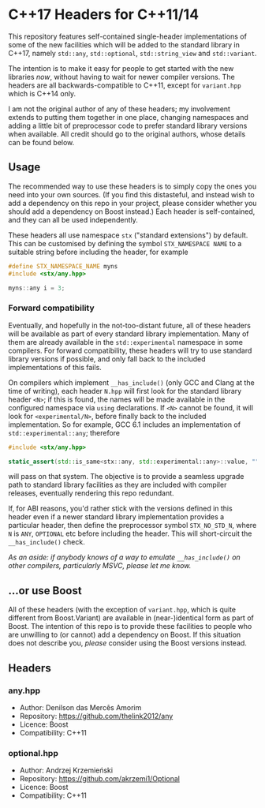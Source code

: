 
# C++17 Headers for C++11/14 #

This repository features self-contained single-header implementations of some of
the new facilities which will be added to the standard library in C++17, namely
`std::any`, `std::optional`, `std::string_view` and `std::variant`.

The intention is to make it easy for people to get started with the new libraries
*now*, without having to wait for newer compiler versions. The headers are all
backwards-compatible to C++11, except for `variant.hpp` which is C++14 only.

I am not the original author of any of these headers; my involvement extends to
putting them together in one place, changing namespaces and adding a little bit
of preprocessor code to prefer standard library versions when available. All credit
should go to the  original authors, whose details can be found below.

## Usage ##

The recommended way to use these headers is to simply copy the ones you need
into your own sources. (If you find this distasteful, and instead wish to add a dependency
on this repo in your project, please consider whether you should add a dependency
on Boost instead.) Each header is self-contained, and they can all be used
independently. 

These headers all use namespace `stx` ("standard extensions")
by default. This can be customised by defining the symbol `STX_NAMESPACE NAME` to
a suitable string before including the header, for example

```cpp
#define STX_NAMESPACE_NAME myns
#include <stx/any.hpp>

myns::any i = 3;
```

### Forward compatibility ###

Eventually, and hopefully in the not-too-distant future, all of these headers will
be available as part of every standard library implementation. Many of them are
already available in the `std::experimental` namespace in some compilers. For
forward compatibility, these headers will try to use standard library versions
if possible, and only fall back to the included implementations of this fails.

On compilers which implement `__has_include()` (only GCC and Clang at the time of
writing), each header `N.hpp` will first look for the standard library header
`<N>`; if this is found, the names will be made available in the configured
namespace via `using` declarations.  If `<N>` cannot be found, it will look for
`<experimental/N>`, before finally back to the included implementation. So
for example, GCC 6.1 includes an implementation of `std::experimental::any`;
therefore

```cpp
#include <stx/any.hpp>

static_assert(std::is_same<stx::any, std::experimental::any>::value, "");
```

will pass on that system. The objective is to provide a seamless upgrade path
to standard library facilities as they are included with compiler releases,
eventually rendering this repo redundant.

If, for ABI reasons, you'd rather stick with the versions defined in this header
even if a newer standard library implementation provides a particular header, then
define the preprocessor symbol `STX_NO_STD_N`, where `N` is `ANY`, `OPTIONAL` etc
before including the header. This will short-circuit the `__has_include()` check.

*As an aside: if anybody knows of a way to emulate `__has_include()` on other
compilers, particularly MSVC, please let me know.*

## ...or use Boost ##
 
All of these headers (with the exception of `variant.hpp`, which is quite
different from Boost.Variant) are available in (near-)identical form as part of
Boost. The intention of this repo is to provide these facilities to people who are
unwilling to (or cannot) add a dependency on Boost. If this situation does not
describe you, *please* consider using the Boost versions instead.

## Headers ##

### any.hpp ###

 * Author: Denilson das Mercês Amorim
 * Repository: https://github.com/thelink2012/any
 * Licence: Boost 
 * Compatibility: C++11
 
 
### optional.hpp ###
 * Author: Andrzej Krzemieński
 * Repository: https://github.com/akrzemi1/Optional
 * Licence: Boost
 * Compatibility: C++11